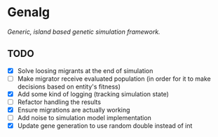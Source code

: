 # Genalg
_Generic, island based genetic simulation framework._

## TODO
- [x] Solve loosing migrants at the end of simulation
- [ ] Make migrator receive evaluated population (in order for it to make decisions based on entity's fitness)
- [x] Add some kind of logging (tracking simulation state)
- [ ] Refactor handling the results
- [x] Ensure migrations are actually working
- [ ] Add noise to simulation model implementation
- [x] Update gene generation to use random double instead of int